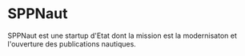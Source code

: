 # SPPNaut

SPPNaut est une startup d'Etat dont la mission est la modernisaton et l'ouverture des publications nautiques.
